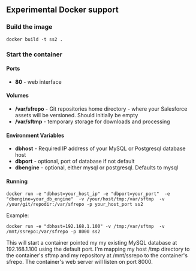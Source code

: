 
## Experimental Docker support

### Build the image

```
docker build -t ss2 .
```

### Start the container


#### Ports
* **80** - web interface

#### Volumes
* **/var/sfrepo** - Git repositories home directory - where your Salesforce assets will be versioned.  Should initially be empty
* **/var/sftmp** - temporary storage for downloads and processing

#### Environment Variables
* **dbhost** - Required IP address of your MySQL or Postgresql database host
* **dbport** - optional, port of database if not default
* **dbengine** - optional, either mysql or postgresql. Defaults to mysql

#### Running

```
docker run -e "dbhost=your_host_ip" -e "dbport=your_port"  -e "dbengine=your_db_engine"  -v /your/host/tmp:/var/sftmp  -v /your/git/repodir:/var/sfrepo -p your_host_port ss2
```

Example:

````
docker run -e "dbhost=192.168.1.100" -v /tmp:/var/sftmp  -v /mnt/ssrepo:/var/sfrepo -p 8000 ss2
````

This will start a container pointed my my existing MySQL database at 192.168.1.100 using the default port. I'm mapping my host /tmp directory to the container's sftmp and my repository at /mnt/ssrepo to the container's sfrepo.  The container's web server will listen on port 8000.

